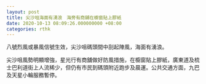 ```yaml
---
layout: post
title: 尖沙咀海面有湧浪　海旁有商舖在櫥窗貼上膠紙
date: 2020-10-13 08:09:26.000000000 +08:00
categories: rthk
---
```


八號烈風或暴風信號生效，尖沙咀碼頭間中刮起陣風，海面有湧浪。

尖沙咀風勢明顯增強，星光行有商舖做好防風措施，在櫥窗貼上膠紙，廣東道及梳士巴利道街上人流稀少，但仍有市民到碼頭附近跑步及晨運。公共交通方面，九巴及天星小輪服務暫停。
